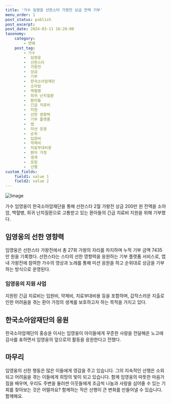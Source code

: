 ```yaml
---
title: '가수 임영웅 선한스타 가왕전 상금 전액 기부'
menu_order: 1
post_status: publish
post_excerpt: 
post_date: 2024-03-11 16:28:00
taxonomy:
    category:
        - 연예
    post_tag:
        - 가수
        -  임영웅
        -  선한스타
        -  가왕전
        -  상금
        -  기부
        -  한국소아암재단
        -  소아암
        -  백혈병
        -  희귀 난치질환
        -  환아들
        -  긴급 치료비
        -  지원
        -  선한 영향력
        -  기부 플랫폼
        -  앱
        -  미션 응원
        -  순위
        -  입원비
        -  약제비
        -  치료부대비용
        -  환아 가정
        -  생계
        -  응원
        -  선행
custom_fields:
    field1: value 1
    field2: value 2
---
```


![Image](https://ssl.pstatic.net/mimgnews/image/396/2024/03/10/0000669839_001_20240310181801565.jpg?type=w540)

가수 임영웅이 한국소아암재단을 통해 선한스타 2월 가왕전 상금 200만 원 전액을 소아암, 백혈병, 희귀 난치질환으로 고통받고 있는 환아들의 긴급 치료비 지원을 위해 기부했다. 
## 임영웅의 선한 영향력
임영웅은 선한스타 가왕전에서 총 27회 가왕의 자리를 차지하며 누적 기부 금액 7435만 원을 기록했다. 선한스타는 스타의 선한 영향력을 응원하는 기부 플랫폼 서비스로, 앱 내 가왕전에 참여한 가수의 영상과 노래를 통해 미션 응원을 하고 순위대로 상금을 기부하는 방식으로 운영된다.
### 임영웅의 지원 사업
지원된 긴급 치료비는 입원비, 약제비, 치료부대비용 등을 포함하며, 갑작스러운 지출로 인한 어려움을 겪는 환아 가정의 생계를 보호하고자 하는 목적을 가지고 있다.
## 한국소아암재단의 응원
한국소아암재단의 홍승윤 이사는 임영웅이 아이들에게 꾸준한 사랑을 전달해온 노고에 감사를 표하면서 임영웅의 앞으로의 활동을 응원한다고 전했다.
## 마무리
임영웅의 선한 행동은 많은 이들에게 영감을 주고 있습니다. 그의 지속적인 선행은 소외되고 어려움을 겪는 이들에게 희망의 빛이 되고 있습니다. 함께 임영웅의 따뜻한 마음가짐을 배우며, 우리도 주변을 둘러싼 이웃들에게 조금씩 나눔과 사랑을 심어줄 수 있는 기회를 찾아보는 것은 어떨까요? 함께하는 작은 선행이 큰 변화를 만들어낼 수 있습니다. 함께해요.

